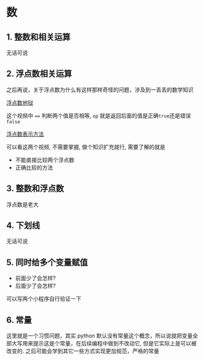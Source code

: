 # 数

## 1. 整数和相关运算

无话可说

## 2. 浮点数相关运算

之后再说，关于浮点数为什么有这样那样奇怪的问题，涉及到一丢丢的数学知识

[浮点数地狱](https://www.bilibili.com/video/BV1F34y1i7d7/?spm_id_from=333.337.search-card.all.click&vd_source=3c1e53cae9bef4055b3b5ef9a34c8445)

这个视频中 `==` 判断两个值是否相等, `op` 就是返回后面的值是正确`true`还是错误`false`

[浮点数表示方法](https://www.bilibili.com/video/BV1Le4y137gU/?spm_id_from=333.337.search-card.all.click&vd_source=3c1e53cae9bef4055b3b5ef9a34c8445)

可以看这两个视频, 不需要掌握, 做个知识扩充就行, 需要了解的就是

- 不能直接比较两个浮点数
- 正确比较的方法

## 3. 整数和浮点数

浮点数是老大

## 4. 下划线

无话可说

## 5. 同时给多个变量赋值

- 前面少了会怎样?
- 后面少了会怎样?

可以写两个小程序自行验证一下

## 6. 常量

这里就是一个习惯问题，其实 python 默认没有常量这个概念，所以说就把变量全部大写用来提示这是个常量，在后续编程中做到不改动它, 但是它实际上是可以被改变的. 
之后可能会学到其它一些方式实现更加规范，严格的常量
